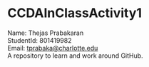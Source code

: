 # CCDAInClassActivity1
Name: Thejas Prabakaran  
StudentId: 801419982  
Email: tprabaka@charlotte.edu  
A repository to learn and work around GitHub.
